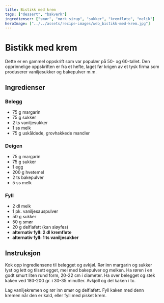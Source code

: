 ```yaml
---
title: Bistikk med krem
tags: ["dessert", "bakverk"]
ingredienser: ["smør", "mørk sirup", "sukker", "kremfløte", "nelik"]
heroImage: ["../../assets/recipe-images/web_bistikk-med-krem.jpg"]
---
```


# Bistikk med krem

Dette er en gammel oppskrift som var populær på 50- og 60-tallet. Den opprinnelige oppskriften er fra et hefte, laget før krigen av et tysk firma som produserer vaniljesukker og bakepulver m.m.

## Ingredienser

### Belegg

- 75 g margarin
- 75 g sukker
- 2 ts vaniljesukker
- 1 ss melk
- 75 g uskåldede, grovhakkede mandler

### Deigen

- 75 g margarin
- 75 g sukker
- 1 egg
- 200 g hvetemel
- 2 ts bakepulver
- 5 ss melk

### Fyll

- 2 dl melk
- 1 pk. vaniljesauspulver
- 50 g sukker
- 50 g smør
- 20 g delfiafett (kan sløyfes)
- **alternativ fyll: 2 dl kremfløte**
- **alternativ fyll: 1 ts vaniljesukker**

## Instruksjon

Kok opp ingrediensene til belegget og avkjøl. Rør inn margarin og sukker lyst og lett og tilsett egget, mel med bakepulver og melken. Ha røren i en godt smurt liten rund form, 20-22 cm i diameter. Ha over belegget og stek kaken ved 180-200 gr. i 30-35 minutter. Avkjøll og del kaken i to.

Lag vaniljekremen og rør inn smør og delfiafett. Fyll kaken med denn kremen når den er kald, eller fyll med pisket krem.
